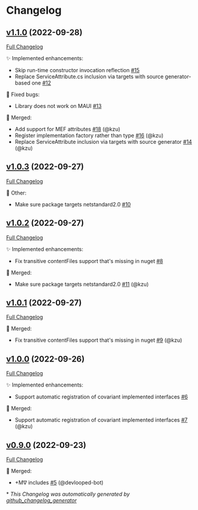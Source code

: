 # Changelog

## [v1.1.0](https://github.com/devlooped/DependencyInjection.Attributed/tree/v1.1.0) (2022-09-28)

[Full Changelog](https://github.com/devlooped/DependencyInjection.Attributed/compare/v1.0.3...v1.1.0)

:sparkles: Implemented enhancements:

- Skip run-time constructor invocation reflection [\#15](https://github.com/devlooped/DependencyInjection.Attributed/issues/15)
- Replace ServiceAttribute.cs inclusion via targets with source generator-based one [\#12](https://github.com/devlooped/DependencyInjection.Attributed/issues/12)

:bug: Fixed bugs:

- Library does not work on MAUI [\#13](https://github.com/devlooped/DependencyInjection.Attributed/issues/13)

:twisted_rightwards_arrows: Merged:

- Add support for MEF attributes [\#18](https://github.com/devlooped/DependencyInjection.Attributed/pull/18) (@kzu)
- Register implementation factory rather than type [\#16](https://github.com/devlooped/DependencyInjection.Attributed/pull/16) (@kzu)
- Replace ServiceAttribute inclusion via targets with source generator [\#14](https://github.com/devlooped/DependencyInjection.Attributed/pull/14) (@kzu)

## [v1.0.3](https://github.com/devlooped/DependencyInjection.Attributed/tree/v1.0.3) (2022-09-27)

[Full Changelog](https://github.com/devlooped/DependencyInjection.Attributed/compare/v1.0.2...v1.0.3)

:hammer: Other:

- Make sure package targets netstandard2.0 [\#10](https://github.com/devlooped/DependencyInjection.Attributed/issues/10)

## [v1.0.2](https://github.com/devlooped/DependencyInjection.Attributed/tree/v1.0.2) (2022-09-27)

[Full Changelog](https://github.com/devlooped/DependencyInjection.Attributed/compare/v1.0.1...v1.0.2)

:sparkles: Implemented enhancements:

- Fix transitive contentFiles support that's missing in nuget [\#8](https://github.com/devlooped/DependencyInjection.Attributed/issues/8)

:twisted_rightwards_arrows: Merged:

- Make sure package targets netstandard2.0 [\#11](https://github.com/devlooped/DependencyInjection.Attributed/pull/11) (@kzu)

## [v1.0.1](https://github.com/devlooped/DependencyInjection.Attributed/tree/v1.0.1) (2022-09-27)

[Full Changelog](https://github.com/devlooped/DependencyInjection.Attributed/compare/v1.0.0...v1.0.1)

:twisted_rightwards_arrows: Merged:

- Fix transitive contentFiles support that's missing in nuget [\#9](https://github.com/devlooped/DependencyInjection.Attributed/pull/9) (@kzu)

## [v1.0.0](https://github.com/devlooped/DependencyInjection.Attributed/tree/v1.0.0) (2022-09-26)

[Full Changelog](https://github.com/devlooped/DependencyInjection.Attributed/compare/v0.9.0...v1.0.0)

:sparkles: Implemented enhancements:

- Support automatic registration of covariant implemented interfaces [\#6](https://github.com/devlooped/DependencyInjection.Attributed/issues/6)

:twisted_rightwards_arrows: Merged:

- Support automatic registration of covariant implemented interfaces [\#7](https://github.com/devlooped/DependencyInjection.Attributed/pull/7) (@kzu)

## [v0.9.0](https://github.com/devlooped/DependencyInjection.Attributed/tree/v0.9.0) (2022-09-23)

[Full Changelog](https://github.com/devlooped/DependencyInjection.Attributed/compare/e33ea020586537ad367d7e28fa6503c2f034bf27...v0.9.0)

:twisted_rightwards_arrows: Merged:

- +Mᐁ includes [\#5](https://github.com/devlooped/DependencyInjection.Attributed/pull/5) (@devlooped-bot)



\* *This Changelog was automatically generated by [github_changelog_generator](https://github.com/github-changelog-generator/github-changelog-generator)*
